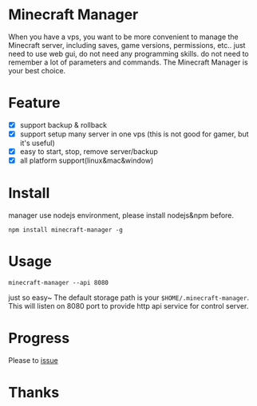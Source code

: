 # Minecraft Manager

When you have a vps, you want to be more convenient to manage the Minecraft server,
including saves, game versions, permissions, etc..
just need to use web gui, do not need any programming skills.
do not need to remember a lot of parameters and commands.
The Minecraft Manager is your best choice.

# Feature

* [x] support backup & rollback
* [x] support setup many server in one vps (this is not good for gamer, but it's useful)
* [x] easy to start, stop, remove server/backup
* [x] all platform support(linux&mac&window)

# Install

manager use nodejs environment, please install nodejs&npm before.

```
npm install minecraft-manager -g
```

# Usage

```
minecraft-manager --api 8080
```

just so easy~
The default storage path is your `$HOME/.minecraft-manager`.
This will listen on 8080 port to provide http api service for control server.

# Progress

Please to [issue](https://github.com/XGHeaven/minecraft-manager/issues?q=is%3Aopen+is%3Aissue+label%3Aprogress)

# Thanks
